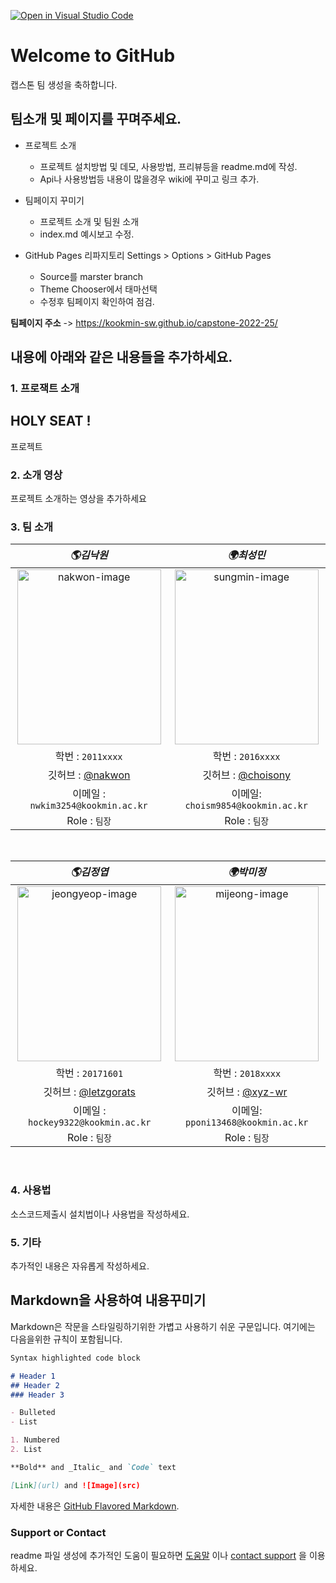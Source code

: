 [![Open in Visual Studio Code](https://classroom.github.com/assets/open-in-vscode-f059dc9a6f8d3a56e377f745f24479a46679e63a5d9fe6f495e02850cd0d8118.svg)](https://classroom.github.com/online_ide?assignment_repo_id=7070290&assignment_repo_type=AssignmentRepo)
# Welcome to GitHub

캡스톤 팀 생성을 축하합니다.

## 팀소개 및 페이지를 꾸며주세요.



- 프로젝트 소개
  - 프로젝트 설치방법 및 데모, 사용방법, 프리뷰등을 readme.md에 작성.
  - Api나 사용방법등 내용이 많을경우 wiki에 꾸미고 링크 추가.

- 팀페이지 꾸미기
  - 프로젝트 소개 및 팀원 소개
  - index.md 예시보고 수정.

- GitHub Pages 리파지토리 Settings > Options > GitHub Pages 
  - Source를 marster branch
  - Theme Chooser에서 태마선택
  - 수정후 팀페이지 확인하여 점검.

**팀페이지 주소** -> https://kookmin-sw.github.io/capstone-2022-25/

## 내용에 아래와 같은 내용들을 추가하세요.

### 1. 프로잭트 소개

## HOLY SEAT !

프로젝트

### 2. 소개 영상

프로젝트 소개하는 영상을 추가하세요

### 3. 팀 소개


| **_🌎김낙원_** | **_🌍최성민_**|
| :-------------------------------: | :-------------------------------:| 
|<img src="https://user-images.githubusercontent.com/77396189/160855558-885b3867-f80e-4692-8d2b-764a559c2271.jpg" alt="nakwon-image" width="230px" height="280px"> | <img src="https://user-images.githubusercontent.com/77396189/160852649-7156ab23-57da-4a6a-98ed-7117a59690a5.jpg" alt="sungmin-image" width="230px" height="280px">|
| 학번 : `2011xxxx`| 학번 : `2016xxxx` |
| 깃허브 : [@nakwon](https://github.com/nakwon) | 깃허브 : [@choisony](https://github.com/choisony) |   
| 이메일 : `nwkim3254@kookmin.ac.kr` | 이메일: `choism9854@kookmin.ac.kr` |
| Role : `팀장`| Role : `팀장`|

<br>

| **_🌎김정엽_** | **_🌍박미정_**|
| :-------------------------------: | :-------------------------------: | 
|<img src="https://user-images.githubusercontent.com/77396189/160841958-7d77efbf-cf60-48c4-bc50-c3def00f4b38.jpg" alt="jeongyeop-image" width="230px" height="280px"> | <img src="https://user-images.githubusercontent.com/77396189/161205223-1289d568-32f6-46ea-b7a8-70f673ea179a.jpg" alt="mijeong-image" width="230px" height="280px">|
| 학번 : `20171601` | 학번 : `2018xxxx` |
| 깃허브 : [@letzgorats](https://github.com/letzgorats) | 깃허브 : [@xyz-wr](https://github.com/xyz-wr)|
| 이메일 : `hockey9322@kookmin.ac.kr` | 이메일: `pponi13468@kookmin.ac.kr` | 
| Role : `팀장`| Role : `팀장`|
<br>

### 4. 사용법

소스코드제출시 설치법이나 사용법을 작성하세요.

### 5. 기타

추가적인 내용은 자유롭게 작성하세요.


## Markdown을 사용하여 내용꾸미기

Markdown은 작문을 스타일링하기위한 가볍고 사용하기 쉬운 구문입니다. 여기에는 다음을위한 규칙이 포함됩니다.

```markdown
Syntax highlighted code block

# Header 1
## Header 2
### Header 3

- Bulleted
- List

1. Numbered
2. List

**Bold** and _Italic_ and `Code` text

[Link](url) and ![Image](src)
```

자세한 내용은 [GitHub Flavored Markdown](https://guides.github.com/features/mastering-markdown/).

### Support or Contact

readme 파일 생성에 추가적인 도움이 필요하면 [도움말](https://help.github.com/articles/about-readmes/) 이나 [contact support](https://github.com/contact) 을 이용하세요.
